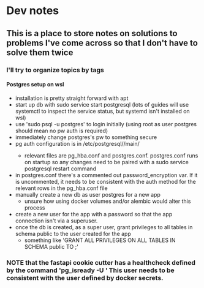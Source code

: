 # Dev notes

## This is a place to store notes on solutions to problems I've come across so that I don't have to solve them twice

### I'll try to organize topics by tags

#### Postgres setup on wsl

- installation is pretty straight forward with apt
- start up db with sudo service start postgresql (lots of guides will use systemctl to inspect the service status, but systemd isn't installed on wsl)
- use 'sudo psql -u postgres' to login initially (using root as user postgres should mean no pw auth is required)
- immediately change postgres's pw to something secure
- pg auth configuration is in /etc/postgresql/<version>/main/
    - relevant files are pg_hba.conf and postgres.conf. postgres.conf runs on startup so any changes need to be paired with a sudo service postgresql restart command
- in postgres.conf there's a commented out password_encryption var. If it is uncommented, it needs to be consistent with the auth method for the relevant rows in the pg_hba.conf file
- manually create a new db as user postgres for a new app
    - unsure how using docker volumes and/or alembic would alter this process
- create a new user for the app with a password so that the app connection isn't via a superuser.
- once the db is created, as a super user, grant privileges to all tables in schema public to the user
created for the app
    - something like 'GRANT ALL PRIVILEGES ON ALL TABLES IN SCHEMA public TO <user>;'
    
### NOTE that the fastapi cookie cutter has a healthcheck defined by the command 'pg_isready -U <user>' This user needs to be consistent with the user defined by docker secrets.
